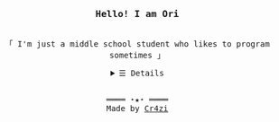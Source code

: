 <h3 align="center"><samp>Hello! I am <b><a rel="nofollow noopener noreferrer" target="_blank">Ori</a></b></samp></h3>
<p align="center"><br>
  <samp>
    「 I'm just a middle school student who likes to program sometimes 」<br>
  </samp>
</p>


<details align="center">
   <summary> <samp>&#9776; Details</samp></summary>
   <p align="center">
    <br>
	<img alt="Python" src="https://img.shields.io/badge/-Python-3572A5?style=flat-square&logo=Python&logoColor=white">
	<img alt="Rust" src="https://img.shields.io/badge/-Rust-e97535?style=flat-square&logo=Rust&logoColor=white">
	<img alt="Linux" src="https://img.shields.io/badge/-Linux-d7b024?style=flat-square&logo=Linux&logoColor=white">
	<br>
	<img src="https://github-readme-stats.vercel.app/api?hide_title=false&hide_rank=false&show_icons=true&include_all_commits=true&count_private=true&disable_animations=false&theme=ayu-mirage&locale=en&hide_border=false&username=Cr4zi" height="150" alt="stats graph"  /><br>
  <img alt="views" src="https://komarev.com/ghpvc/?username=cr4zi&style=flat">
    
  </samp>
  </p>
</details>
<br>

<samp>
  <p align="center">
    ════ ⋆★⋆ ════<br>
    Made by <a href="https://github.com/cr4zi">Cr4zi</a>
  </p>
</samp>
